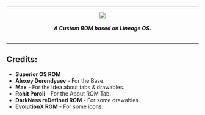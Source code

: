 -----------------------------------------------------------------------------
<div align="center">
<img src="https://i.imgur.com/3n4NiPo.jpg"> 
<br>
<br>
<strong><i>A Custom ROM based on Lineage OS.</i></strong>
<br>
<br>
</div>

-----------------------------------------------------------------------------
Credits:
-------
 * **Superior OS ROM**
 * **Alexey Derendyaev** - For the Base.
 * **Max** - For the Idea about tabs & drawables.
 * **Rohit Poroli** - For the About ROM Tab.
 * **DarkNess reDefined ROM** - For some drawables.
 * **EvolutionX ROM** - For some icons.
